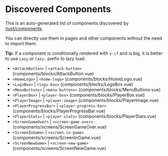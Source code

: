 # Discovered Components

This is an auto-generated list of components discovered by [nuxt/components](https://github.com/nuxt/components).

You can directly use them in pages and other components without the need to import them.

**Tip:** If a component is conditionally rendered with `v-if` and is big, it is better to use `Lazy` or `lazy-` prefix to lazy load.

- `<AttackButton>` | `<attack-button>` (components/blocks/AttackButton.vue)
- `<HomeLogo>` | `<home-logo>` (components/blocks/HomeLogo.vue)
- `<LogsBox>` | `<logs-box>` (components/blocks/LogsBox.vue)
- `<MenuButtons>` | `<menu-buttons>` (components/blocks/MenuButtons.vue)
- `<PlayerBox>` | `<player-box>` (components/blocks/PlayerBox.vue)
- `<PlayerImage>` | `<player-image>` (components/blocks/PlayerImage.vue)
- `<PlayerProgressBar>` | `<player-progress-bar>` (components/blocks/PlayerProgressBar.vue)
- `<PlayerStats>` | `<player-stats>` (components/blocks/PlayerStats.vue)
- `<ScreenGameOver>` | `<screen-game-over>` (components/screens/ScreenGameOver.vue)
- `<ScreenInGame>` | `<screen-in-game>` (components/screens/ScreenInGame.vue)
- `<ScreenNewGame>` | `<screen-new-game>` (components/screens/ScreenNewGame.vue)

